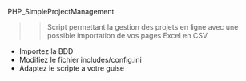 PHP_SimpleProjectManagement 
>> Script permettant la gestion des projets en ligne‎ avec une possible importation de vos pages Excel en CSV.

- Importez la BDD
- Modifiez le fichier includes/config.ini
- Adaptez le scripte a votre guise
